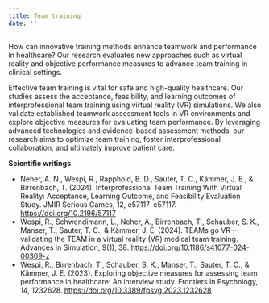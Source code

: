 ```yaml
---
title: Team training
date: ''
---
```


How can innovative training methods enhance teamwork and performance in healthcare? Our research evaluates new approaches such as virtual reality and objective performance measures to advance team training in clinical settings.

<!--more-->

Effective team training is vital for safe and high-quality healthcare. Our studies assess the acceptance, feasibility, and learning outcomes of interprofessional team training using virtual reality (VR) simulations. We also validate established teamwork assessment tools in VR environments and explore objective measures for evaluating team performance. By leveraging advanced technologies and evidence-based assessment methods, our research aims to optimize team training, foster interprofessional collaboration, and ultimately improve patient care.

**Scientific writings**

- Neher, A. N., Wespi, R., Rapphold, B. D., Sauter, T. C., Kämmer, J. E., & Birrenbach, T. (2024). Interprofessional Team Training With Virtual Reality: Acceptance, Learning Outcome, and Feasibility Evaluation Study. JMIR Serious Games, 12, e57117–e57117. https://doi.org/10.2196/57117
- Wespi, R., Schwendimann, L., Neher, A., Birrenbach, T., Schauber, S. K., Manser, T., Sauter, T. C., & Kämmer, J. E. (2024). TEAMs go VR—validating the TEAM in a virtual reality (VR) medical team training. Advances in Simulation, 9(1), 38. https://doi.org/10.1186/s41077-024-00309-z
- Wespi, R., Birrenbach, T., Schauber, S. K., Manser, T., Sauter, T. C., & Kämmer, J. E. (2023). Exploring objective measures for assessing team performance in healthcare: An interview study. Frontiers in Psychology, 14, 1232628. https://doi.org/10.3389/fpsyg.2023.1232628

